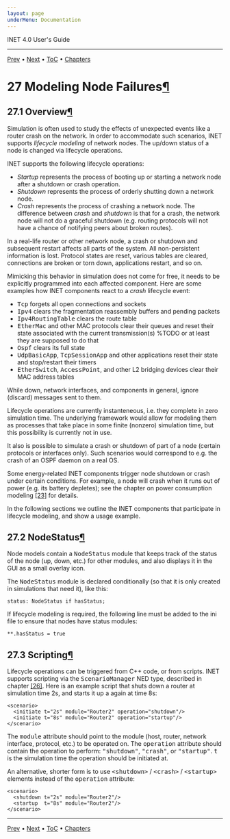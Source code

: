 ```yaml
---
layout: page
underMenu: Documentation
---
```




<div>INET 4.0 User's Guide<hr width='100%'></div>
<div class='oppnavbar'><a href="chap26.html">Prev</a> &#8226; <a href="chap28.html">Next</a> &#8226; <a href="toc.html#toc_27">ToC</a> &#8226; <a href="index.html">Chapters</a></div><h1><a name="cha:lifecycle"></a>27 Modeling Node Failures<a class="headerlink" href="#cha:lifecycle" title="Permalink to this headline">&para;</a></h1>

<p><h2><a name="sec:lifecycle:overview"></a>27.1 Overview<a class="headerlink" href="#sec:lifecycle:overview" title="Permalink to this headline">&para;</a></h2>

<p>Simulation is often used to study the effects of unexpected events like
a router crash on the network. In order to accommodate such scenarios, INET
supports <i>lifecycle modeling</i> of network nodes. The up/down
status of a node is changed via lifecycle operations.

<p>INET supports the following lifecycle operations:

<p><ul>
  <li> <i>Startup</i> represents the process of booting up or starting
    a network node after a shutdown or crash operation.</li>
  <li> <i>Shutdown</i> represents the process of orderly shutting down
    a network node.</li>
  <li> <i>Crash</i> represents the process of crashing a network node.
    The difference between <i>crash</i> and <i>shutdown</i> is that
    for a crash, the network node will not do a graceful shutdown (e.g.
    routing protocols will not have a chance of notifying peers about
    broken routes).</li>
</ul>

<p>In a real-life router or other network node, a crash or shutdown and
subsequent restart affects all parts of the system. All non-persistent
information is lost. Protocol states are reset, various tables are cleared,
connections are broken or torn down, applications restart, and so on.

<p>Mimicking this behavior in simulation does not come for free, it
needs to be explicitly programmed into each affected component.
Here are some examples how INET components react to a <i>crash</i>
lifecycle event:

<p><ul>
  <li> <tt>Tcp</tt> forgets all open connections and sockets</li>
  <li> <tt>Ipv4</tt> clears the fragmentation reassembly buffers and pending packets</li>
  <li> <tt>Ipv4RoutingTable</tt> clears the route table</li>
  <li> <tt>EtherMac</tt> and other MAC protocols clear their queues and reset their state
    associated with the current transmission(s)  %TODO or at least they are supposed to do that</li>
  <li> <tt>Ospf</tt> clears its full state</li>
  <li> <tt>UdpBasicApp</tt>, <tt>TcpSessionApp</tt> and other applications
    reset their state and stop/restart their timers</li>
  <li> <tt>EtherSwitch</tt>, <tt>AccessPoint</tt>, and other L2 bridging
    devices clear their MAC address tables</li>
</ul>

<p>While down, network interfaces, and components in general, ignore (discard)
messages sent to them.

<p>Lifecycle operations are currently instanteneous, i.e. they complete in
zero simulation time. The underlying framework would allow for modeling
them as processes that take place in some finite (nonzero) simulation time,
but this possibility is currently not in use.

<p>It also is possible to simulate a crash or shutdown of part of a node
(certain protocols or interfaces only). Such scenarios would correspond
to e.g. the crash of an OSPF daemon on a real OS.

<p>Some energy-related INET components trigger node shutdown or crash under certain
conditions. For example, a node will crash when it runs out of power (e.g. its
battery depletes); see the chapter on power consumption modeling <a href="chap23.html#cha:power">[23]</a>
for details.

<p>In the following sections we outline the INET components that
participate in lifecycle modeling, and show a usage example.

<p><h2><a name="sec:lifecycle:nodestatus"></a>27.2 NodeStatus<a class="headerlink" href="#sec:lifecycle:nodestatus" title="Permalink to this headline">&para;</a></h2>

<p>Node models contain a <tt>NodeStatus</tt> module that keeps track of
the status of the node (up, down, etc.) for other modules, and also
displays it in the GUI as a small overlay icon.

<p>The <tt>NodeStatus</tt> module is declared conditionally (so that it is
only created in simulations that need it), like this:

<pre><code data-language="ned">status: NodeStatus if hasStatus;</code></pre><p>
If lifecycle modeling is required, the following line must be added
to the ini file to ensure that nodes have status modules:

<pre><code data-language="ini">**.hasStatus = true</code></pre><p>
<h2><a name="sec:lifecycle:scripting"></a>27.3 Scripting<a class="headerlink" href="#sec:lifecycle:scripting" title="Permalink to this headline">&para;</a></h2>

<p>Lifecycle operations can be triggered from C++ code, or from scripts.
INET supports scripting via the <tt>ScenarioManager</tt> NED type,
described in chapter <a href="chap26.html#cha:scenario-scripting">[26]</a>.
Here is an example script that shuts down a router at simulation
time 2s, and starts it up a again at time 8s:

<p><pre><code data-language="xml">&lt;scenario&gt;
  &lt;initiate t="2s" module="Router2" operation="shutdown"/&gt;
  &lt;initiate t="8s" module="Router2" operation="startup"/&gt;
&lt;/scenario&gt;</code></pre>
<p>The <tt>module</tt> attribute should point to the module (host, router,
network interface, protocol, etc.) to be operated on.
The <tt>operation</tt> attribute should contain the operation to perform:
<tt>"shutdown"</tt>, <tt>"crash"</tt>, or <tt>"startup"</tt>.
<tt>t</tt> is the simulation time the operation should be initiated at.

<p>An alternative, shorter form is to use <tt>&lt;shutdown&gt;</tt> /
<tt>&lt;crash&gt;</tt> / <tt>&lt;startup&gt;</tt> elements instead of the
<tt>operation</tt> attribute:

<p><pre><code data-language="xml">&lt;scenario&gt;
  &lt;shutdown t="2s" module="Router2"/&gt;
  &lt;startup  t="8s" module="Router2"/&gt;
&lt;/scenario&gt;</code></pre>
<p>

<p>



<hr class='pgbr'><div class='oppnavbar'><a href="chap26.html">Prev</a> &#8226; <a href="chap28.html">Next</a> &#8226; <a href="toc.html#toc_27">ToC</a> &#8226; <a href="index.html">Chapters</a></div>
